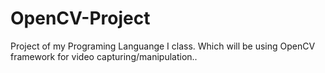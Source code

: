 # OpenCV-Project
Project of my Programing Languange I class. Which will be using OpenCV framework for video capturing/manipulation..
